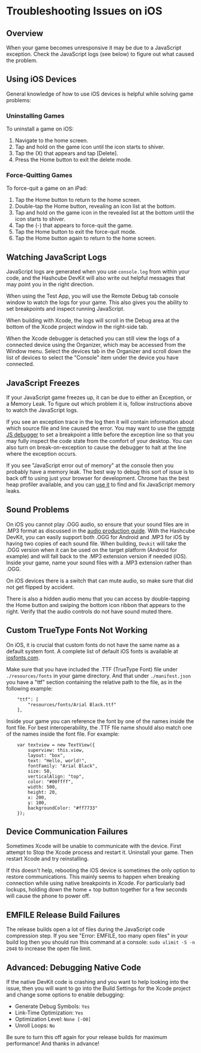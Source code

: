 # Troubleshooting Issues on iOS

## Overview

When your game becomes unresponsive it may be due to a JavaScript exception.  Check the JavaScript logs (see below) to figure out what caused the problem.

## Using iOS Devices

General knowledge of how to use iOS devices is helpful while solving game problems:

### Uninstalling Games

To uninstall a game on iOS:

1. Navigate to the home screen.
2. Tap and hold on the game icon until the icon starts to shiver.
3. Tap the (X) that appears and tap [Delete].
4. Press the Home button to exit the delete mode.

### Force-Quitting Games

To force-quit a game on an iPad:

1. Tap the Home button to return to the home screen.
2. Double-tap the Home button, revealing an icon list at the bottom.
3. Tap and hold on the game icon in the revealed list at the bottom until the icon starts to shiver.
4. Tap the (-) that appears to force-quit the game.
5. Tap the Home button to exit the force-quit mode.
6. Tap the Home button again to return to the home screen.

## Watching JavaScript Logs

JavaScript logs are generated when you use `console.log` from within your code, and the Hashcube DevKit will also write out helpful messages that may point you in the right direction.

When using the Test App, you will use the Remote Debug tab console window to watch the logs for your game.  This also gives you the ability to set breakpoints and inspect running JavaScript.

When building with Xcode, the logs will scroll in the Debug area at the bottom of the Xcode project window in the right-side tab.

When the Xcode debugger is detached you can still view the logs of a connected device using the Organizer, which may be accessed from the Window menu.  Select the devices tab in the Organizer and scroll down the list of devices to select the "Console" item under the device you have connected.

## JavaScript Freezes

If your JavaScript game freezes up, it can be due to either an Exception, or a Memory Leak.  To figure out which problem it is, follow instructions above to watch the JavaScript logs.

If you see an exception trace in the log then it will contain information about which source file and line caused the error.  You may want to use the [remote JS debugger](./ios-remote-debug.html) to set a breakpoint a little before the exception line so that you may fully inspect the code state from the comfort of your desktop.  You can also turn on break-on-exception to cause the debugger to halt at the line where the exception occurs.

If you see "JavaScript error out of memory" at the console then you probably have a memory leak.  The best way to debug this sort of issue is to back off to using just your browser for development.  Chrome has the best heap profiler available, and you can [use it](https://developers.google.com/chrome-developer-tools/docs/heap-profiling) to find and fix JavaScript memory leaks.

## Sound Problems

On iOS you cannot play .OGG audio, so ensure that your sound files are in .MP3 format as discussed in the [audio production guide](../guide/audio-assets.html).  With the Hashcube DevKit, you can easily support both .OGG for Android and .MP3 for iOS by having two copies of each sound file.  When building, `Devkit` will take the .OGG version when it can be used on the target platform (Android for example) and will fall back to the .MP3 extension version if needed (iOS).  Inside your game, name your sound files with a .MP3 extension rather than .OGG.

On iOS devices there is a switch that can mute audio, so make sure that did not get flipped by accident.

There is also a hidden audio menu that you can access by double-tapping the Home button and swiping the bottom icon ribbon that appears to the right.  Verify that the audio controls do not have sound muted there.

## Custom TrueType Fonts Not Working

On iOS, it is crucial that custom fonts do not have the same name as a default system font.  A complete list of default iOS fonts is available at [iosfonts.com](http://iosfonts.com).

Make sure that you have included the .TTF (TrueType Font) file under `./resources/fonts` in your game directory.  And that under `./manifest.json` you have a "ttf" section containing the relative path to the file, as in the following example:

~~~
	"ttf": [
		"resources/fonts/Arial Black.ttf"
	],
~~~

Inside your game you can reference the font by one of the names inside the font file.  For best interoperability, the .TTF file name should also match one of the names inside the font file.  For example:

~~~
	var textview = new TextView({
		superview: this.view,
		layout: "box",
		text: "Hello, world!",
		fontFamily: "Arial Black",
		size: 50,
		verticalAlign: "top",
		color: "#00ffff",
		width: 500,
		height: 20,
		x: 200,
		y: 100,
		backgroundColor: "#ff7733"
	});
~~~

## Device Communication Failures

Sometimes Xcode will be unable to communicate with the device.  First attempt to Stop the Xcode process and restart it.  Uninstall your game.  Then restart Xcode and try reinstalling.

If this doesn't help, rebooting the iOS device is sometimes the only option to restore communications.  This mainly seems to happen when breaking connection while using native breakpoints in Xcode.  For particularly bad lockups, holding down the home + top button together for a few seconds will cause the phone to power off.

## EMFILE Release Build Failures

The release builds open a lot of files during the JavaScript code compression step.  If you see "Error: EMFILE, too many open files" in your build log then you should run this command at a console: `sudo ulimit -S -n 2048` to increase the open file limit.

## Advanced: Debugging Native Code

If the native DevKit code is crashing and you want to help looking into the issue, then you will want to go into the Build Settings for the Xcode project and change some options to enable debugging:

+ Generate Debug Symbols: `Yes`
+ Link-Time Optimization: `Yes`
+ Optimization Level: `None [-O0]`
+ Unroll Loops: `No`

Be sure to turn this off again for your release builds for maximum performance!  And thanks in advance!
